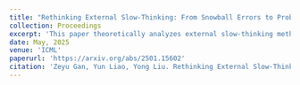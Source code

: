 ```yaml
---
title: "Rethinking External Slow-Thinking: From Snowball Errors to Probability of Correct Reasoning"
collection: Proceedings
excerpt: 'This paper theoretically analyzes external slow-thinking methods in LLMs, linking snowball errors to reasoning accuracy and providing insights to enhance the interpretability of existing approaches.'
date: May, 2025
venue: 'ICML'
paperurl: 'https://arxiv.org/abs/2501.15602'
citation: 'Zeyu Gan, Yun Liao, Yong Liu. Rethinking External Slow-Thinking: From Snowball Errors to Probability of Correct Reasoning. In The 42nd International Conference on Machine Learning, 2025.'
---
```

